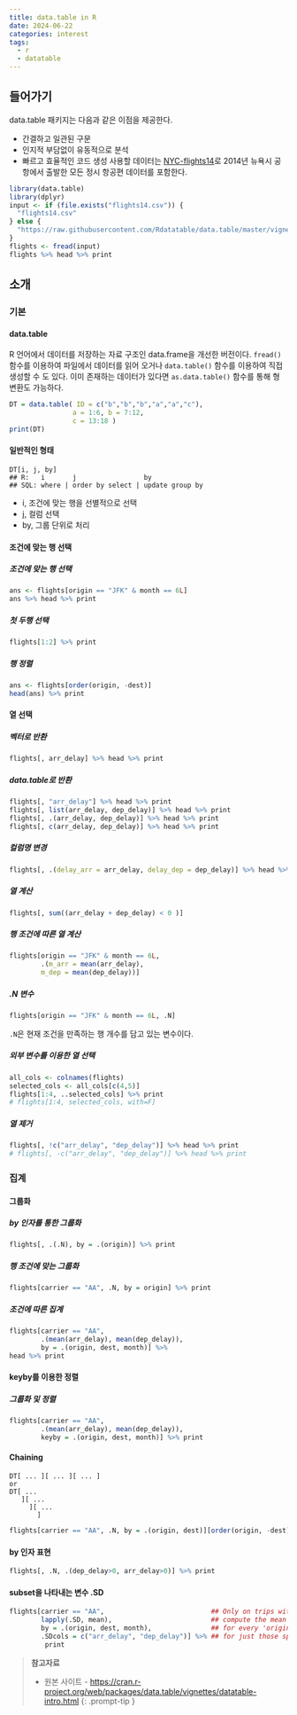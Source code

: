 ```yaml
---
title: data.table in R
date: 2024-06-22
categories: interest
tags:
  - r
  - datatable
---
```


## 들어가기
data.table 패키지는 다음과 같은 이점을 제공한다.
- 간결하고 일관된 구문
- 인지적 부담없이 유동적으로 분석
- 빠르고 효율적인 코드 생성
사용할 데이터는 [NYC-flights14](https://raw.githubusercontent.com/Rdatatable/data.table/master/vignettes/flights14.csv)로 2014년 뉴욕시 공항에서 출발한 모든 정시 항공편 데이터를 포함한다.

```r
library(data.table)
library(dplyr)
input <- if (file.exists("flights14.csv")) {
  "flights14.csv"
} else {
  "https://raw.githubusercontent.com/Rdatatable/data.table/master/vignettes/flights14.csv"
}
flights <- fread(input)
flights %>% head %>% print
```
## 소개
### 기본
#### data.table
R 언어에서 데이터를 저장하는 자료 구조인 data.frame을 개선한 버전이다. `fread()` 함수를 이용하여 파일에서 데이터를 읽어 오거나 `data.table()` 함수를 이용하여 직접 생성할 수 도 있다. 이미 존재하는 데이터가 있다면 `as.data.table()` 함수를 통해 형 변환도 가능하다.

```r
DT = data.table( ID = c("b","b","b","a","a","c"), 
				a = 1:6, b = 7:12, 
				c = 13:18 ) 
print(DT)
```
#### 일반적인 형태
```
DT[i, j, by] 
## R:   i       j                 by 
## SQL: where | order by select | update group by
```
- i, 조건에 맞는 행을 선별적으로  선택
- j, 컬럼 선택
- by, 그룹 단위로 처리
#### 조건에 맞는 행 선택
##### 조건에 맞는 행 선택
```r
ans <- flights[origin == "JFK" & month == 6L]
ans %>% head %>% print
```
##### 첫 두행 선택
```r
flights[1:2] %>% print
```

##### 행 정렬
```r
ans <- flights[order(origin, -dest)]
head(ans) %>% print
```

#### 열 선택
##### 벡터로 반환
```r
flights[, arr_delay] %>% head %>% print
```
##### data.table로 반환
```r
flights[, "arr_delay"] %>% head %>% print
flights[, list(arr_delay, dep_delay)] %>% head %>% print
flights[, .(arr_delay, dep_delay)] %>% head %>% print
flights[, c(arr_delay, dep_delay)] %>% head %>% print
```
##### 컬럼명 변경
```r
flights[, .(delay_arr = arr_delay, delay_dep = dep_delay)] %>% head %>% print
```
##### 열 계산
```r
flights[, sum((arr_delay + dep_delay) < 0 )]
```
##### 행 조건에 따른 열 계산
```r
flights[origin == "JFK" & month == 6L, 
		.(m_arr = mean(arr_delay), 
		m_dep = mean(dep_delay))]
```
##### .N 변수
```r
flights[origin == "JFK" & month == 6L, .N]
```
`.N`은 현재 조건을 만족하는 행 개수를 담고 있는 변수이다.
##### 외부 변수를 이용한 열 선택
```r
all_cols <- colnames(flights)
selected_cols <- all_cols[c(4,5)]
flights[1:4, ..selected_cols] %>% print
# flights[1:4, selected_cols, with=F]
```
##### 열 제거
```r
flights[, !c("arr_delay", "dep_delay")] %>% head %>% print
# flights[, -c("arr_delay", "dep_delay")] %>% head %>% print
```
### 집계
#### 그룹화
##### by 인자를 통한 그룹화
```r
flights[, .(.N), by = .(origin)] %>% print
```
##### 행 조건에 맞는 그룹화
```r
flights[carrier == "AA", .N, by = origin] %>% print
```
##### 조건에 따른 집계
```r
flights[carrier == "AA", 
		.(mean(arr_delay), mean(dep_delay)), 
		by = .(origin, dest, month)] %>%
head %>% print
```
#### keyby를 이용한 정렬
##### 그룹화 및 정렬
```r
flights[carrier == "AA", 
		.(mean(arr_delay), mean(dep_delay)), 
		keyby = .(origin, dest, month)] %>% print
```
#### Chaining
```
DT[ ... ][ ... ][ ... ]
or
DT[ ... 
   ][ ... 
     ][ ... 
       ]
```

```r
flights[carrier == "AA", .N, by = .(origin, dest)][order(origin, -dest)] %>% head %>% print
```
#### by 인자 표현
```r
flights[, .N, .(dep_delay>0, arr_delay>0)] %>% print
```
#### subset을 나타내는 변수 .SD
```r
flights[carrier == "AA",                           ## Only on trips with carrier "AA" 
		lapply(.SD, mean),                         ## compute the mean 
		by = .(origin, dest, month),               ## for every 'origin,dest,month' 
		.SDcols = c("arr_delay", "dep_delay")] %>% ## for just those specified in .SDcols
		 print
```



> **참고자료**
> - 원본 사이트 - https://cran.r-project.org/web/packages/data.table/vignettes/datatable-intro.html
{: .prompt-tip }


